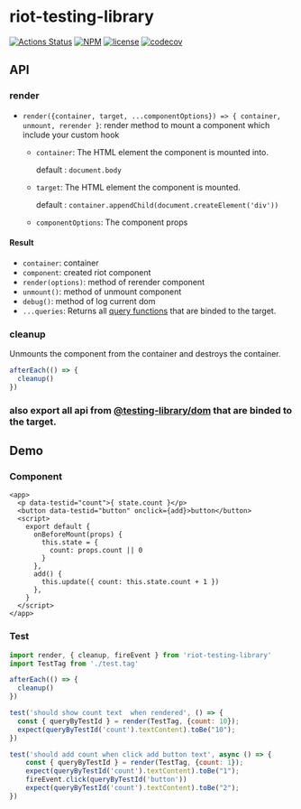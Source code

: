 # riot-testing-library


[![Actions Status](https://github.com/ariesjia/riot-testing-library/workflows/Node%20CI/badge.svg)](https://github.com/ariesjia/riot-testing-library/actions)
[![NPM](https://img.shields.io/npm/v/riot-testing-library.svg)](https://www.npmjs.com/package/riot-testing-library)
[![license](https://badgen.net/badge/license/MIT/blue)](https://github.com/ariesjia/riot-testing-library/blob/master/LICENSE)
[![codecov](https://codecov.io/gh/ariesjia/riot-testing-library/branch/master/graph/badge.svg)](https://codecov.io/gh/ariesjia/riot-testing-library)

## API
### render
* `render({container, target, ...componentOptions}) => { container, unmount, rerender }`: render method to mount a component which include your custom hook

  * `container`:  The HTML element the component is mounted into. 
     
     default : `document.body`
  * `target`: The HTML element the component is mounted. 
     
     default : `container.appendChild(document.createElement('div'))`
  * `componentOptions`: The component props


#### Result
* `container`: container
* `component`: created riot component
* `render(options)`: method of rerender component
* `unmount()`: method of unmount component
* `debug()`: method of log current dom
* `...queries`: Returns all [query functions](https://testing-library.com/docs/dom-testing-library/api-queries) that are binded to the target.

### cleanup
Unmounts the component from the container and destroys the container.

```javascript
afterEach(() => {
  cleanup()
})
```

### also export all api from [@testing-library/dom](https://testing-library.com/docs/dom-testing-library/intro) that are binded to the target.

## Demo

### Component
```riotjs
<app>
  <p data-testid="count">{ state.count }</p>
  <button data-testid="button" onclick={add}>button</button>
  <script>
    export default {
      onBeforeMount(props) {
        this.state = {
          count: props.count || 0
        }
      },
      add() {
        this.update({ count: this.state.count + 1 })
      },
    }
  </script>
</app>
```

### Test
```javascript
import render, { cleanup, fireEvent } from 'riot-testing-library'
import TestTag from './test.tag'

afterEach(() => {
  cleanup()
})

test('should show count text  when rendered', () => {
  const { queryByTestId } = render(TestTag, {count: 10});
  expect(queryByTestId('count').textContent).toBe("10");
})

test('should add count when click add button text', async () => {
    const { queryByTestId } = render(TestTag, {count: 1});
    expect(queryByTestId('count').textContent).toBe("1");
    fireEvent.click(queryByTestId('button'))
    expect(queryByTestId('count').textContent).toBe("2");
})
```
